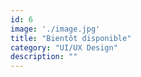 ```yaml
---
id: 6
image: './image.jpg'
title: "Bientôt disponible"
category: "UI/UX Design"
description: ""
---
```

